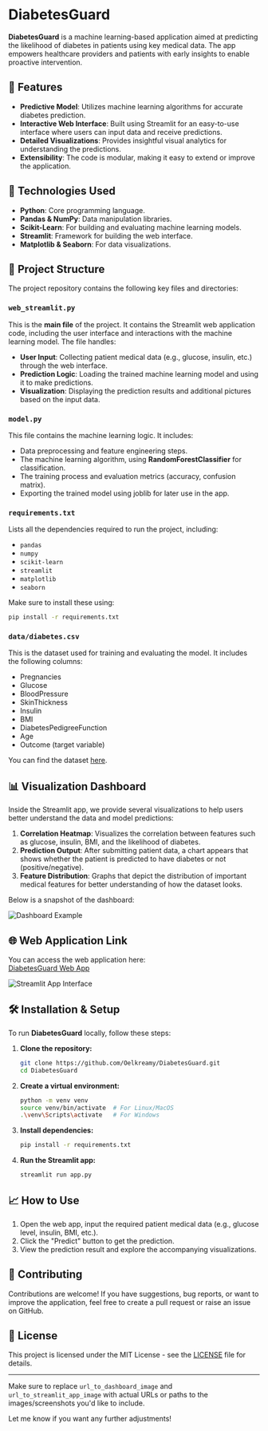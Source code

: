 # DiabetesGuard

**DiabetesGuard** is a machine learning-based application aimed at predicting the likelihood of diabetes in patients using key medical data. The app empowers healthcare providers and patients with early insights to enable proactive intervention.

## 🚀 Features

- **Predictive Model**: Utilizes machine learning algorithms for accurate diabetes prediction.
- **Interactive Web Interface**: Built using Streamlit for an easy-to-use interface where users can input data and receive predictions.
- **Detailed Visualizations**: Provides insightful visual analytics for understanding the predictions.
- **Extensibility**: The code is modular, making it easy to extend or improve the application.

## 🧠 Technologies Used

- **Python**: Core programming language.
- **Pandas & NumPy**: Data manipulation libraries.
- **Scikit-Learn**: For building and evaluating machine learning models.
- **Streamlit**: Framework for building the web interface.
- **Matplotlib & Seaborn**: For data visualizations.
  
## 📂 Project Structure

The project repository contains the following key files and directories:

### `web_streamlit.py`
This is the **main file** of the project. It contains the Streamlit web application code, including the user interface and interactions with the machine learning model. The file handles:

- **User Input**: Collecting patient medical data (e.g., glucose, insulin, etc.) through the web interface.
- **Prediction Logic**: Loading the trained machine learning model and using it to make predictions.
- **Visualization**: Displaying the prediction results and additional pictures based on the input data.

### `model.py`
This file contains the machine learning logic. It includes:
- Data preprocessing and feature engineering steps.
- The machine learning algorithm, using **RandomForestClassifier** for classification.
- The training process and evaluation metrics (accuracy, confusion matrix).
- Exporting the trained model using joblib for later use in the app.

### `requirements.txt`
Lists all the dependencies required to run the project, including:
- `pandas`
- `numpy`
- `scikit-learn`
- `streamlit`
- `matplotlib`
- `seaborn`

Make sure to install these using:
```bash
pip install -r requirements.txt
```

### `data/diabetes.csv`
This is the dataset used for training and evaluating the model. It includes the following columns:
- Pregnancies
- Glucose
- BloodPressure
- SkinThickness
- Insulin
- BMI
- DiabetesPedigreeFunction
- Age
- Outcome (target variable)

You can find the dataset [here](https://www.kaggle.com/uciml/pima-indians-diabetes-database).

## 📊 Visualization Dashboard

Inside the Streamlit app, we provide several visualizations to help users better understand the data and model predictions:

1. **Correlation Heatmap**: Visualizes the correlation between features such as glucose, insulin, BMI, and the likelihood of diabetes.
2. **Prediction Output**: After submitting patient data, a chart appears that shows whether the patient is predicted to have diabetes or not (positive/negative).
3. **Feature Distribution**: Graphs that depict the distribution of important medical features for better understanding of how the dataset looks.

Below is a snapshot of the dashboard:

![Dashboard Example](url_to_dashboard_image)

## 🌐 Web Application Link

You can access the web application here:  
[DiabetesGuard Web App](your-streamlit-web-app-link)

![Streamlit App Interface](url_to_streamlit_app_image)

## 🛠️ Installation & Setup

To run **DiabetesGuard** locally, follow these steps:

1. **Clone the repository:**
   ```bash
   git clone https://github.com/Oelkreamy/DiabetesGuard.git
   cd DiabetesGuard
   ```

2. **Create a virtual environment:**
   ```bash
   python -m venv venv
   source venv/bin/activate  # For Linux/MacOS
   .\venv\Scripts\activate   # For Windows
   ```

3. **Install dependencies:**
   ```bash
   pip install -r requirements.txt
   ```

4. **Run the Streamlit app:**
   ```bash
   streamlit run app.py
   ```

## 📈 How to Use

1. Open the web app, input the required patient medical data (e.g., glucose level, insulin, BMI, etc.).
2. Click the "Predict" button to get the prediction.
3. View the prediction result and explore the accompanying visualizations.

## 🤝 Contributing

Contributions are welcome! If you have suggestions, bug reports, or want to improve the application, feel free to create a pull request or raise an issue on GitHub.

## 📜 License

This project is licensed under the MIT License - see the [LICENSE](LICENSE) file for details.

---

Make sure to replace `url_to_dashboard_image` and `url_to_streamlit_app_image` with actual URLs or paths to the images/screenshots you'd like to include.

Let me know if you want any further adjustments!
